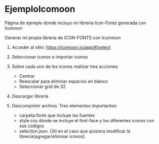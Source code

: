 # EjemploIcomoon

Página de ejemplo donde incluyo mi librería Icon-Fonts generada con Icomoon


Generar mi propia libreria de ICON-FONTS con Icommon

1. Acceder al sitio: https://icomoon.io/app/#/select

2. Seleccionar iconos e importar iconos

3. Sobre cada uno de los iconos realizar tres acciones:

   - Centrar
   - Reescalar para eliminar espacios en blanco
   - Seleccionar grid de 32

4. Descargar librería

5. Descomprimir archivo. Tres elementos importantes:

   - carpeta fonts que incluye las fuentes
   - style.css dónde se incluye el font-face y los diferentes iconos con sus códigos
   - selection.json. Útil en el caso que quisiera modificar la librería(agregar/eliminar iconos).
